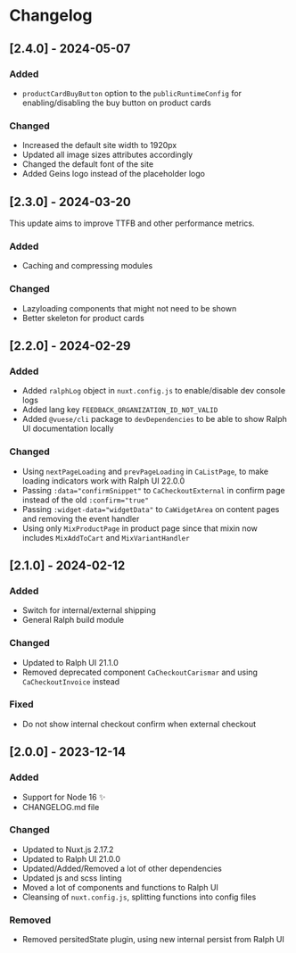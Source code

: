 # Changelog

## [2.4.0] - 2024-05-07

### Added

- `productCardBuyButton` option to the `publicRuntimeConfig` for enabling/disabling the buy button on product cards

### Changed

- Increased the default site width to 1920px
- Updated all image sizes attributes accordingly
- Changed the default font of the site
- Added Geins logo instead of the placeholder logo

## [2.3.0] - 2024-03-20

This update aims to improve TTFB and other performance metrics.

### Added

- Caching and compressing modules

### Changed

- Lazyloading components that might not need to be shown
- Better skeleton for product cards

## [2.2.0] - 2024-02-29

### Added

- Added `ralphLog` object in `nuxt.config.js` to enable/disable dev console logs
- Added lang key `FEEDBACK_ORGANIZATION_ID_NOT_VALID`
- Added `@vuese/cli` package to `devDependencies` to be able to show Ralph UI documentation locally

### Changed

- Using `nextPageLoading` and `prevPageLoading` in `CaListPage`, to make loading indicators work with Ralph UI 22.0.0
- Passing `:data="confirmSnippet"` to `CaCheckoutExternal` in confirm page instead of the old `:confirm="true"`
- Passing `:widget-data="widgetData"` to `CaWidgetArea` on content pages and removing the event handler
- Using only `MixProductPage` in product page since that mixin now includes `MixAddToCart` and `MixVariantHandler`

## [2.1.0] - 2024-02-12

### Added

- Switch for internal/external shipping
- General Ralph build module

### Changed

- Updated to Ralph UI 21.1.0
- Removed deprecated component `CaCheckoutCarismar` and using `CaCheckoutInvoice` instead

### Fixed

- Do not show internal checkout confirm when external checkout

## [2.0.0] - 2023-12-14

### Added

- Support for Node 16 ✨
- CHANGELOG.md file

### Changed

- Updated to Nuxt.js 2.17.2
- Updated to Ralph UI 21.0.0
- Updated/Added/Removed a lot of other dependencies
- Updated js and scss linting
- Moved a lot of components and functions to Ralph UI
- Cleansing of `nuxt.config.js`, splitting functions into config files

### Removed

- Removed persitedState plugin, using new internal persist from Ralph UI
